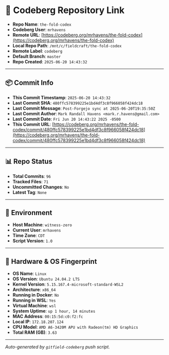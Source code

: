 # 🔗 Codeberg Repository Link

- **Repo Name**: `the-fold-codex`
- **Codeberg User**: `mrhavens`
- **Remote URL**: [https://codeberg.org/mrhavens/the-fold-codex](https://codeberg.org/mrhavens/the-fold-codex)
- **Local Repo Path**: `/mnt/c/fieldcraft/the-fold-codex`
- **Remote Label**: `codeberg`
- **Default Branch**: `master`
- **Repo Created**: `2025-06-20 14:43:32`

---

## 📦 Commit Info

- **This Commit Timestamp**: `2025-06-20 14:43:32`
- **Last Commit SHA**: `480ffc578399225e1bd4df3c8f966058f424dc18`
- **Last Commit Message**: `Post-Forgejo sync at 2025-06-20T19:35:50Z`
- **Last Commit Author**: `Mark Randall Havens <mark.r.havens@gmail.com>`
- **Last Commit Date**: `Fri Jun 20 14:43:22 2025 -0500`
- **This Commit URL**: [https://codeberg.org/mrhavens/the-fold-codex/commit/480ffc578399225e1bd4df3c8f966058f424dc18](https://codeberg.org/mrhavens/the-fold-codex/commit/480ffc578399225e1bd4df3c8f966058f424dc18)

---

## 📊 Repo Status

- **Total Commits**: `96`
- **Tracked Files**: `71`
- **Uncommitted Changes**: `No`
- **Latest Tag**: `None`

---

## 🧭 Environment

- **Host Machine**: `witness-zero`
- **Current User**: `mrhavens`
- **Time Zone**: `CDT`
- **Script Version**: `1.0`

---

## 🧬 Hardware & OS Fingerprint

- **OS Name**: `Linux`
- **OS Version**: `Ubuntu 24.04.2 LTS`
- **Kernel Version**: `5.15.167.4-microsoft-standard-WSL2`
- **Architecture**: `x86_64`
- **Running in Docker**: `No`
- **Running in WSL**: `Yes`
- **Virtual Machine**: `wsl`
- **System Uptime**: `up 1 hour, 14 minutes`
- **MAC Address**: `00:15:5d:c0:f2:fc`
- **Local IP**: `172.18.207.124`
- **CPU Model**: `AMD A6-3420M APU with Radeon(tm) HD Graphics`
- **Total RAM (GB)**: `3.63`

---

_Auto-generated by `gitfield-codeberg` push script._
